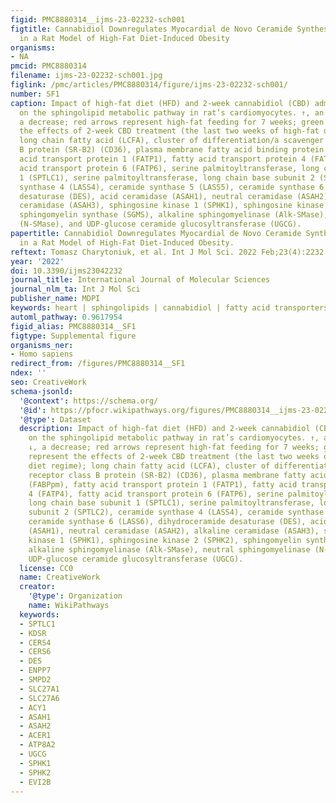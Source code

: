 ```yaml
---
figid: PMC8880314__ijms-23-02232-sch001
figtitle: Cannabidiol Downregulates Myocardial de Novo Ceramide Synthesis Pathway
  in a Rat Model of High-Fat Diet-Induced Obesity
organisms:
- NA
pmcid: PMC8880314
filename: ijms-23-02232-sch001.jpg
figlink: /pmc/articles/PMC8880314/figure/ijms-23-02232-sch001/
number: SF1
caption: Impact of high-fat diet (HFD) and 2-week cannabidiol (CBD) administration
  on the sphingolipid metabolic pathway in rat’s cardiomyocytes. ↑, an increase; ↓,
  a decrease; red arrows represent high-fat feeding for 7 weeks; green arrows represent
  the effects of 2-week CBD treatment (the last two weeks of high-fat diet regime);
  long chain fatty acid (LCFA), cluster of differentiation/a scavenger receptor class
  B protein (SR-B2) (CD36), plasma membrane fatty acid binding protein (FABPpm), fatty
  acid transport protein 1 (FATP1), fatty acid transport protein 4 (FATP4), fatty
  acid transport protein 6 (FATP6), serine palmitoyltransferase, long chain base subunit
  1 (SPTLC1), serine palmitoyltransferase, long chain base subunit 2 (SPTLC2), ceramide
  synthase 4 (LASS4), ceramide synthase 5 (LASS5), ceramide synthase 6 (LASS6), dihydroceramide
  desaturase (DES), acid ceramidase (ASAH1), neutral ceramidase (ASAH2), alkaline
  ceramidase (ASAH3), sphingosine kinase 1 (SPHK1), sphingosine kinase 2 (SPHK2),
  sphingomyelin synthase (SGMS), alkaline sphingomyelinase (Alk-SMase), neutral sphingomyelinase
  (N-SMase), and UDP-glucose ceramide glucosyltransferase (UGCG).
papertitle: Cannabidiol Downregulates Myocardial de Novo Ceramide Synthesis Pathway
  in a Rat Model of High-Fat Diet-Induced Obesity.
reftext: Tomasz Charytoniuk, et al. Int J Mol Sci. 2022 Feb;23(4):2232.
year: '2022'
doi: 10.3390/ijms23042232
journal_title: International Journal of Molecular Sciences
journal_nlm_ta: Int J Mol Sci
publisher_name: MDPI
keywords: heart | sphingolipids | cannabidiol | fatty acid transporters | obesity
automl_pathway: 0.9617954
figid_alias: PMC8880314__SF1
figtype: Supplemental figure
organisms_ner:
- Homo sapiens
redirect_from: /figures/PMC8880314__SF1
ndex: ''
seo: CreativeWork
schema-jsonld:
  '@context': https://schema.org/
  '@id': https://pfocr.wikipathways.org/figures/PMC8880314__ijms-23-02232-sch001.html
  '@type': Dataset
  description: Impact of high-fat diet (HFD) and 2-week cannabidiol (CBD) administration
    on the sphingolipid metabolic pathway in rat’s cardiomyocytes. ↑, an increase;
    ↓, a decrease; red arrows represent high-fat feeding for 7 weeks; green arrows
    represent the effects of 2-week CBD treatment (the last two weeks of high-fat
    diet regime); long chain fatty acid (LCFA), cluster of differentiation/a scavenger
    receptor class B protein (SR-B2) (CD36), plasma membrane fatty acid binding protein
    (FABPpm), fatty acid transport protein 1 (FATP1), fatty acid transport protein
    4 (FATP4), fatty acid transport protein 6 (FATP6), serine palmitoyltransferase,
    long chain base subunit 1 (SPTLC1), serine palmitoyltransferase, long chain base
    subunit 2 (SPTLC2), ceramide synthase 4 (LASS4), ceramide synthase 5 (LASS5),
    ceramide synthase 6 (LASS6), dihydroceramide desaturase (DES), acid ceramidase
    (ASAH1), neutral ceramidase (ASAH2), alkaline ceramidase (ASAH3), sphingosine
    kinase 1 (SPHK1), sphingosine kinase 2 (SPHK2), sphingomyelin synthase (SGMS),
    alkaline sphingomyelinase (Alk-SMase), neutral sphingomyelinase (N-SMase), and
    UDP-glucose ceramide glucosyltransferase (UGCG).
  license: CC0
  name: CreativeWork
  creator:
    '@type': Organization
    name: WikiPathways
  keywords:
  - SPTLC1
  - KDSR
  - CERS4
  - CERS6
  - DES
  - ENPP7
  - SMPD2
  - SLC27A1
  - SLC27A6
  - ACY1
  - ASAH1
  - ASAH2
  - ACER1
  - ATP8A2
  - UGCG
  - SPHK1
  - SPHK2
  - EVI2B
---
```

